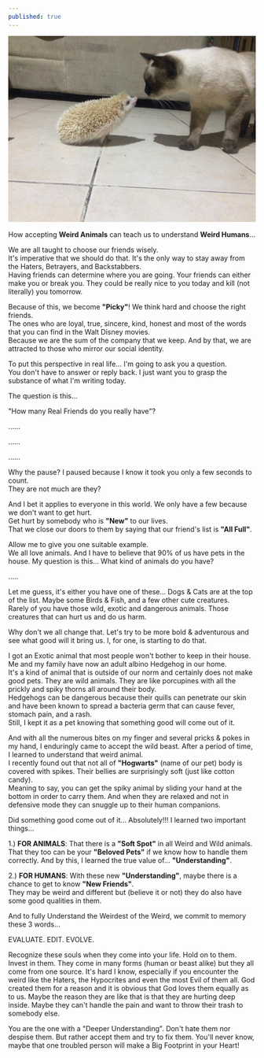 ```yaml
---
published: true
---
```

![Weird](/images/Hogwarts.jpg)

How accepting **Weird Animals** can teach us to understand **Weird Humans**...

We are all taught to choose our friends wisely.   
It's imperative that we should do that. It's the only way to stay away from the Haters, Betrayers, and Backstabbers.   
Having friends can determine where you are going. Your friends can either make you or break you. They could be really nice to you today and kill (not literally) you tomorrow.

Because of this, we become **"Picky"**! We think hard and choose the right friends.   
The ones who are loyal, true, sincere, kind, honest and most of the words that you can find in the Walt Disney movies.   
Because we are the sum of the company that we keep. And by that, we are attracted to those who mirror our social identity. 

To put this perspective in real life... I'm going to ask you a question.   
You don't have to answer or reply back. I just want you to grasp the substance of what I'm writing today.

The question is this...

"How many Real Friends do you really have"?

......

......

......

Why the pause? I paused because I know it took you only a few seconds to count.   
They are not much are they? 

And I bet it applies to everyone in this world. We only have a few because we don't want to get hurt.   
Get hurt by somebody who is **"New"** to our lives.   
That we close our doors to them by saying that our friend's list is **"All Full"**.

Allow me to give you one suitable example.   
We all love animals. And I have to believe that 90% of us have pets in the house.
My question is this... What kind of animals do you have?

.....

Let me guess, it's either you have one of these... Dogs & Cats are at the top of the list. Maybe some Birds & Fish, and a few other cute creatures.   
Rarely of you have those wild, exotic and dangerous animals. Those creatures that can hurt us and do us harm. 

Why don't we all change that. Let's try to be more bold & adventurous and see what good will it bring us. 
I, for one, is starting to do that. 

I got an Exotic animal that most people won't bother to keep in their house. Me and my family have now an adult albino Hedgehog in our home.   
It's a kind of animal that is outside of our norm and certainly does not make good pets. 
They are wild animals. They are like porcupines with all the prickly and spiky thorns all around their body.   
Hedgehogs can be dangerous because their quills can penetrate our skin and have been known to spread a bacteria germ that can cause fever, stomach pain, and a rash.   
Still, I kept it as a pet knowing that something good will come out of it.

And with all the numerous bites on my finger and several pricks & pokes in my hand, I enduringly came to accept the wild beast. 
After a period of time, I learned to understand that weird animal.   
I recently found out that not all of **"Hogwarts"** (name of our pet) body is covered with spikes. Their bellies are surprisingly soft (just like cotton candy).   
Meaning to say, you can get the spiky animal by sliding your hand at the bottom in order to carry them. And when they are relaxed and not in defensive mode they can snuggle up to their human companions. 

Did something good come out of it... Absolutely!!!
I learned two important things...

1.) **FOR ANIMALS**:
That there is a **"Soft Spot"** in all Weird and Wild animals.   
That they too can be your **"Beloved Pets"** if we know how to handle them correctly.
And by this, I learned the true value of... **"Understanding"**.

2.) **FOR HUMANS**:
With these new **"Understanding"**, maybe there is a chance to get to know **"New Friends"**.   
They may be weird and different but (believe it or not) they do also have some good qualities in them.

And to fully Understand the Weirdest of the Weird, we commit to memory these 3 words...

EVALUATE. EDIT. EVOLVE.

Recognize these souls when they come into your life. Hold on to them. Invest in them. 
They come in many forms (human or beast alike) but they all come from one source. 
It's hard I know, especially if you encounter the weird like the Haters, the Hypocrites and even the most Evil of them all. 
God created them for a reason and it is obvious that God loves them equally as to us. 
Maybe the reason they are like that is that they are hurting deep inside. Maybe they can't handle the pain and want to throw their trash to somebody else.

You are the one with a "Deeper Understanding". 
Don't hate them nor despise them. But rather accept them and try to fix them. 
You'll never know, maybe that one troubled person will make a Big Footprint in your Heart! 


